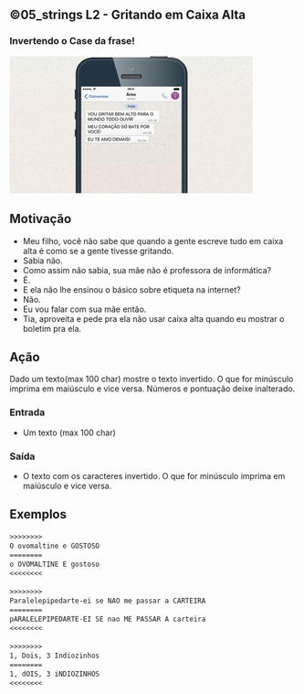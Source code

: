 ## ©05_strings L2 - Gritando em Caixa Alta
### Invertendo o Case da frase!

![](__capa.jpg)

## Motivação

*   Meu filho, você não sabe que quando a gente escreve tudo em caixa alta é como se a gente tivesse gritando.
*   Sabia não.
*   Como assim não sabia, sua mãe não é professora de informática?
*   É.
*   E ela não lhe ensinou o básico sobre etiqueta na internet?
*   Não.
*   Eu vou falar com sua mãe então.
*   Tia, aproveita e pede pra ela não usar caixa alta quando eu mostrar o boletim pra ela.

## Ação

Dado um texto(max 100 char) mostre o texto invertido. O que for minúsculo imprima em maiúsculo e vice versa. Números e pontuação deixe inalterado.

### Entrada

*   Um texto (max 100 char)

### Saída

*   O texto com os caracteres invertido. O que for minúsculo imprima em maiúsculo e vice versa.

## Exemplos

```
>>>>>>>>
O ovomaltine e GOSTOSO
========
o OVOMALTINE E gostoso
<<<<<<<<

>>>>>>>>
Paralelepipedarte-ei se NAO me passar a CARTEIRA
========
pARALELEPIPEDARTE-EI SE nao ME PASSAR A carteira
<<<<<<<<

>>>>>>>>
1, Dois, 3 Indiozinhos
========
1, dOIS, 3 iNDIOZINHOS
<<<<<<<<
```

#
